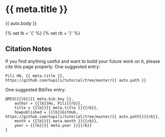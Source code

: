 # {{ meta.title }}

{{ auto.body }}

{% set lb = '{' %}
{% set rb = '}' %}

## Citation Notes

If you find anything useful and want to build 
your future work on it, please cite this page properly. 
One suggested entry:

```
Pili HU, {{ meta.title }}, https://github.com/hupili/tutorial/tree/master/{{ auto.path }}
```

One suggested BibTex entry:

```
@MISC{{lb}}{{ meta.bib_key }},
	author = {{lb}}Hu, Pili{{rb}},
	title = {{lb}}{{ meta.title }}{{rb}},
	howpublished = {{lb}}GitHub, https://github.com/hupili/tutorial/tree/master/{{ auto.path}}{{rb}},
	month = {{lb}}{{ meta.month }}{{rb}},
	year = {{lb}}{{ meta.year }}{{rb}}
}
```

